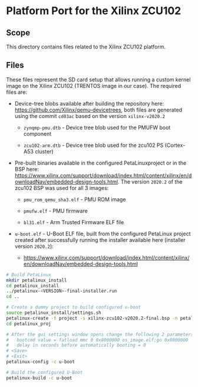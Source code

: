 # Platform Port for the Xilinx ZCU102

## Scope

This directory contains files related to the Xilinx ZCU102 platform.

## Files

These files represent the SD card setup that allows running a custom kernel
image on the Xilinx ZCU102 (TRENTOS image in our case). The required files
are:

- Device-tree blobs available after building the repository here:
<https://github.com/Xilinx/qemu-devicetrees>, both files are generated using the
commit `cd03ac` based on the version `xilinx-v2020.2`

  - `zynqmp-pmu.dtb` - Device tree blob used for the PMUFW boot component

  - `zcu102-arm.dtb` - Device tree blob used for the zcu102 PS (Cortex-A53 cluster)

- Pre-built binaries available in the configured PetaLinuxproject or in the BSP
here: <https://www.xilinx.com/support/download/index.html/content/xilinx/en/downloadNav/embedded-design-tools.html>.
The version `2020.2` of the zcu102 BSP was used for all 3 images:

  - `pmu_rom_qemu_sha3.elf` - PMU ROM image

  - `pmufw.elf` - PMU firmware

  - `bl31.elf` - Arm Trusted Firmware ELF file

- `u-boot.elf` - U-Boot ELF file, built from the configured PetaLinux project
created after successfully running the installer available here (installer
version `2020.2`):
  - <https://www.xilinx.com/support/download/index.html/content/xilinx/en/downloadNav/embedded-design-tools.html>

```bash
# Build PetaLinux
mkdir petalinux_install
cd petalinux_install
../petalinux-<VERSION>-final-installer.run
cd ..

# Create a dummy project to build configured u-boot
source petalinux_install/settings.sh
petalinux-create -t project -s xilinx-zcu102-v2020.2-final.bsp -n petalinux_proj
cd petalinux_proj

# After the gui settings window opens change the following 2 parameters:
#   bootcmd value = fatload mmc 0 0x8000000 os_image.elf;go 0x8000000
#   delay in seconds before automatically booting = 0
# <Save>
# <Exit>
petalinux-config -c u-boot

# Build the configured U-Boot
petalinux-build -c u-boot
```
